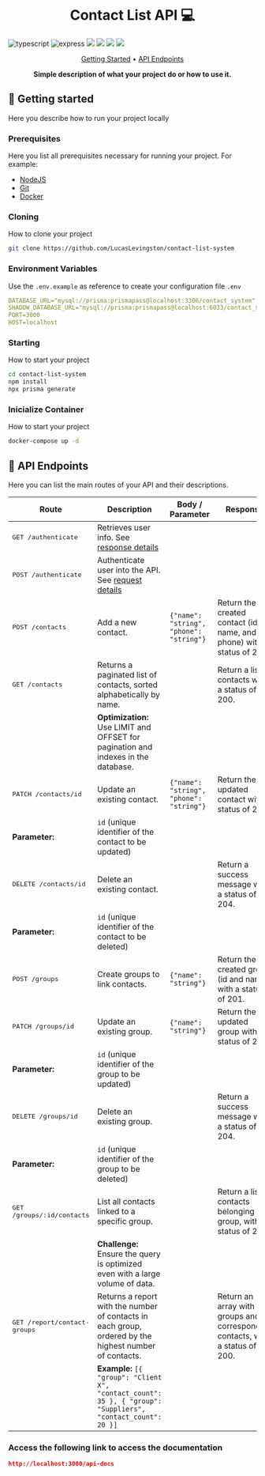 [TYPESCRIPT__BADGE]: https://img.shields.io/badge/typescript-D4FAFF?style=for-the-badge&logo=typescript
[EXPRESS__BADGE]: https://img.shields.io/badge/express-005CFE?style=for-the-badge&logo=express

<h1 align="center" style="font-weight: bold;">Contact List API 💻</h1>

![typescript][TYPESCRIPT__BADGE]
![express][EXPRESS__BADGE]
<img src="https://img.shields.io/badge/MySQL-4479A1.svg?style=for-the-badge&logo=MySQL&logoColor=white">
<img src="https://img.shields.io/badge/Node.js-5FA04E.svg?style=for-the-badge&logo=nodedotjs&logoColor=white">
<img src="https://img.shields.io/badge/Docker-2496ED.svg?style=for-the-badge&logo=Docker&logoColor=white">
<img src="https://img.shields.io/badge/Vitest-6E9F18.svg?style=for-the-badge&logo=Vitest&logoColor=white">

<p align="center">
 <a href="#started">Getting Started</a> • 
  <a href="#routes">API Endpoints</a>

</p>

<p align="center">
  <b>Simple description of what your project do or how to use it.</b>
</p>

<h2 id="started">🚀 Getting started</h2>

Here you describe how to run your project locally

<h3>Prerequisites</h3>

Here you list all prerequisites necessary for running your project. For example:

- [NodeJS](https://github.com/)
- [Git](https://github.com)
- [Docker](https://www.docker.com/)

<h3>Cloning</h3>

How to clone your project

```bash
git clone https://github.com/LucasLevingston/contact-list-system
```

<h3> Environment Variables</h2>

Use the `.env.example` as reference to create your configuration file `.env`

```yaml
DATABASE_URL="mysql://prisma:prismapass@localhost:3306/contact_system"
SHADOW_DATABASE_URL="mysql://prisma:prismapass@localhost:6033/contact_system"
PORT=3000
HOST=localhost
```

<h3>Starting</h3>

How to start your project

```bash
cd contact-list-system
npm install
npx prisma generate
```

<h3>Inicialize Container</h3>

How to start your project

```bash
docker-compose up -d
```

<h2 id="routes">📍 API Endpoints</h2>

Here you can list the main routes of your API and their descriptions.

| Route                                 | Description                                                                                                  | Body / Parameter                        | Response                                                                          |
| ------------------------------------- | ------------------------------------------------------------------------------------------------------------ | --------------------------------------- | --------------------------------------------------------------------------------- |
| <kbd>GET /authenticate</kbd>          | Retrieves user info. See [response details](#get-auth-detail)                                                |                                         |                                                                                   |
| <kbd>POST /authenticate</kbd>         | Authenticate user into the API. See [request details](#post-auth-detail)                                     |                                         |                                                                                   |
| <kbd>POST /contacts</kbd>             | Add a new contact.                                                                                           | `{"name": "string", "phone": "string"}` | Return the created contact (id, name, and phone) with a status of 201.            |
| <kbd>GET /contacts</kbd>              | Returns a paginated list of contacts, sorted alphabetically by name.                                         |                                         | Return a list of contacts with a status of 200.                                   |
|                                       | **Optimization:** Use LIMIT and OFFSET for pagination and indexes in the database.                           |                                         |                                                                                   |
| <kbd>PATCH /contacts/id</kbd>         | Update an existing contact.                                                                                  | `{"name": "string", "phone": "string"}` | Return the updated contact with a status of 200.                                  |
| **Parameter:**                        | `id` (unique identifier of the contact to be updated)                                                        |                                         |                                                                                   |
| <kbd>DELETE /contacts/id</kbd>        | Delete an existing contact.                                                                                  |                                         | Return a success message with a status of 204.                                    |
| **Parameter:**                        | `id` (unique identifier of the contact to be deleted)                                                        |                                         |                                                                                   |
| <kbd>POST /groups</kbd>               | Create groups to link contacts.                                                                              | `{"name": "string"}`                    | Return the created group (id and name) with a status of 201.                      |
| <kbd>PATCH /groups/id</kbd>           | Update an existing group.                                                                                    | `{"name": "string"}`                    | Return the updated group with a status of 200.                                    |
| **Parameter:**                        | `id` (unique identifier of the group to be updated)                                                          |                                         |                                                                                   |
| <kbd>DELETE /groups/id</kbd>          | Delete an existing group.                                                                                    |                                         | Return a success message with a status of 204.                                    |
| **Parameter:**                        | `id` (unique identifier of the group to be deleted)                                                          |                                         |                                                                                   |
| <kbd>GET /groups/:id/contacts</kbd>   | List all contacts linked to a specific group.                                                                |                                         | Return a list of contacts belonging to a group, with a status of 200.             |
|                                       | **Challenge:** Ensure the query is optimized even with a large volume of data.                               |                                         |                                                                                   |
| <kbd>GET /report/contact-groups</kbd> | Returns a report with the number of contacts in each group, ordered by the highest number of contacts.       |                                         | Return an array with the groups and corresponding contacts, with a status of 200. |
|                                       | **Example:** `[{ "group": "Client X", "contact_count": 35 }, { "group": "Suppliers", "contact_count": 20 }]` |                                         |                                                                                   |

<h3 id="post-auth-detail">Access the following link to access the documentation</h3>

```json
http://localhost:3000/api-docs
```
